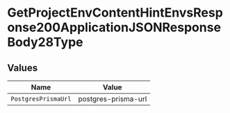 # GetProjectEnvContentHintEnvsResponse200ApplicationJSONResponseBody28Type


## Values

| Name                | Value               |
| ------------------- | ------------------- |
| `PostgresPrismaUrl` | postgres-prisma-url |